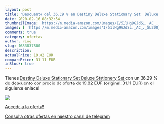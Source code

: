 ```yaml
---
layout: post
title: 'Descuento del 36.29 % en Destiny Deluxe Stationary Set  Deluxe St'
date: 2020-02-16 08:32:54
thumbnailImage: 'https://m.media-amazon.com/images/I/51lHg9GJdSL._AC_._SL200_.jpg'
images: [ 'https://m.media-amazon.com/images/I/51lHg9GJdSL._AC_._SL200_.jpg' ]
comments: true
category: ofertas
author: ring
slug: 1683837800
description:
actualPrice: 19.82 EUR
comparePrice: 31.11 EUR
inStock: true
---
```


Tienes [Destiny Deluxe Stationary Set  Deluxe Stationery Set ](https://www.amazon.com/dp/1683837800/?tag=redken08-20) con un 36.29 % de descuento con precio de oferta de 19.82 EUR (original: 31.11 EUR) en el siguiente enlace!

[![](https://m.media-amazon.com/images/I/51lHg9GJdSL._AC_._SL200_.jpg)](https://www.amazon.com/dp/1683837800/?tag=redken08-20)

[Accede a la oferta!!](https://www.amazon.com/dp/1683837800/?tag=redken08-20)

[Consulta otras ofertas en nuestro canal de telegram](https://t.me/s/ofertas25)
